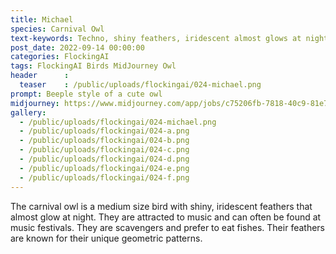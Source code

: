 ```yaml
---
title: Michael
species: Carnival Owl
text-keywords: Techno, shiny feathers, iridescent almost glows at night, attracted to music, often found at music festivals, scavenger,  prefer fishes, geometric feathers
post_date: 2022-09-14 00:00:00
categories: FlockingAI
tags: FlockingAI Birds MidJourney Owl
header      :
  teaser    : /public/uploads/flockingai/024-michael.png
prompt: Beeple style of a cute owl
midjourney: https://www.midjourney.com/app/jobs/c75206fb-7818-40c9-81e7-02377b0ee5d1
gallery: 
  - /public/uploads/flockingai/024-michael.png
  - /public/uploads/flockingai/024-a.png
  - /public/uploads/flockingai/024-b.png
  - /public/uploads/flockingai/024-c.png
  - /public/uploads/flockingai/024-d.png
  - /public/uploads/flockingai/024-e.png
  - /public/uploads/flockingai/024-f.png
---
```


The carnival owl is a medium size bird with shiny, iridescent feathers that almost glow at night. They are attracted to music and can often be found at music festivals. They are scavengers and prefer to eat fishes. Their feathers are known for their unique geometric patterns.
